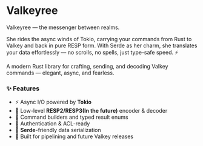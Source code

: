 # Valkeyree

Valkeyree — the messenger between realms.

She rides the async winds of Tokio, carrying your commands from Rust to Valkey and back in pure RESP form.
With Serde as her charm, she translates your data effortlessly — no scrolls, no spells, just type-safe speed. ⚡

A modern Rust library for crafting, sending, and decoding Valkey commands — elegant, async, and fearless.

### ✨ Features
- ⚡ Async I/O powered by **Tokio**
- 🧱 Low-level **RESP2/RESP3(In the future)** encoder & decoder
- 🧩 Command builders and typed result enums
- 🔐 Authentication & ACL-ready
- 🧠 **Serde**-friendly data serialization
- 🚀 Built for pipelining and future Valkey releases

